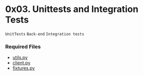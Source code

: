 # 0x03. Unittests and Integration Tests
`UnitTests`   `Back-end` `Integration tests`


### Required Files
- [utils.py](https://github.com/faustine-van/alx-backend-python/blob/master/0x03-Unittests_and_integration_tests/files/utils.py)
- [client.py](https://github.com/faustine-van/alx-backend-python/blob/master/0x03-Unittests_and_integration_tests/files/client.py)
- [fixtures.py](https://github.com/faustine-van/alx-backend-python/blob/master/0x03-Unittests_and_integration_tests/files/fixtures.py)
